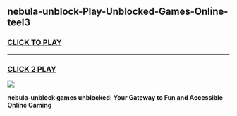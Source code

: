 
## nebula-unblock-Play-Unblocked-Games-Online-teel3
<h3>
<a href="https://premium76.site?title=nebula-unblock&ref=25A">CLICK TO PLAY</a></h3>
<hr>

<h3>
<a href="https://premium76.site?title=nebula-unblock&ref=25A">CLICK 2 PLAY</a>
  
</h3>

<a href="https://premium76.site?title=nebula-unblock&ref=25A"><img src="https://clearcache.store/games.png"></a>


**nebula-unblock games unblocked: Your Gateway to Fun and Accessible Online Gaming**
